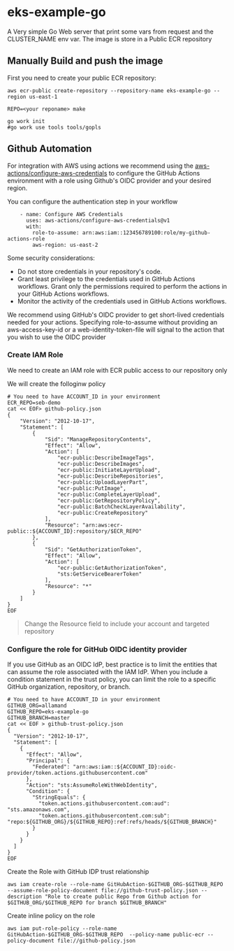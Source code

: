 # eks-example-go

A Very simple Go Web server that print some vars from request and the CLUSTER_NAME env var.
The image is store in a Public ECR repository

## Manually Build and push the image

First you need to create your public ECR repository:

```
aws ecr-public create-repository --repository-name eks-example-go --region us-east-1
```

```
REPO=<your reponame> make
```

```
go work init
#go work use tools tools/gopls
```

## Github Automation

For integration with AWS using actions we recommend using the [aws-actions/configure-aws-credentials](https://github.com/aws-actions/configure-aws-credentials) to configure the GitHub Actions environment with a role using Github's OIDC provider and your desired region.

You can configure the authentication step in your workflow

```
    - name: Configure AWS Credentials
      uses: aws-actions/configure-aws-credentials@v1
      with:
        role-to-assume: arn:aws:iam::123456789100:role/my-github-actions-role
        aws-region: us-east-2
```

Some security considerations:

- Do not store credentials in your repository's code.
- Grant least privilege to the credentials used in GitHub Actions workflows. Grant only the permissions required to perform the actions in your GitHub Actions workflows.
- Monitor the activity of the credentials used in GitHub Actions workflows.

We recommend using GitHub's OIDC provider to get short-lived credentials needed for your actions. Specifying role-to-assume without providing an aws-access-key-id or a web-identity-token-file will signal to the action that you wish to use the OIDC provider

### Create IAM Role

We need to create an IAM role with ECR public access to our repository only

We will create the folloginw policy

```
# You need to have ACCOUNT_ID in your environment
ECR_REPO=seb-demo
cat << EOF> github-policy.json
{
    "Version": "2012-10-17",
    "Statement": [
        {
            "Sid": "ManageRepositoryContents",
            "Effect": "Allow",
            "Action": [
                "ecr-public:DescribeImageTags",
                "ecr-public:DescribeImages",
                "ecr-public:InitiateLayerUpload",
                "ecr-public:DescribeRepositories",
                "ecr-public:UploadLayerPart",
                "ecr-public:PutImage",
                "ecr-public:CompleteLayerUpload",
                "ecr-public:GetRepositoryPolicy",
                "ecr-public:BatchCheckLayerAvailability",
                "ecr-public:CreateRepository"
            ],
            "Resource": "arn:aws:ecr-public::${ACCOUNT_ID}:repository/$ECR_REPO"
        },
        {
            "Sid": "GetAuthorizationToken",
            "Effect": "Allow",
            "Action": [
                "ecr-public:GetAuthorizationToken",
                "sts:GetServiceBearerToken"
            ],
            "Resource": "*"
        }
    ]
}
EOF
```

> Change the Resource field to include your account and targeted repository

### Configure the role for GitHub OIDC identity provider

If you use GitHub as an OIDC IdP, best practice is to limit the entities that can assume the role associated with the IAM IdP. When you include a condition statement in the trust policy, you can limit the role to a specific GitHub organization, repository, or branch.

```
# You need to have ACCOUNT_ID in your environment
GITHUB_ORG=allamand
GITHUB_REPO=eks-example-go
GITHUB_BRANCH=master
cat << EOF > github-trust-policy.json
{
  "Version": "2012-10-17",
  "Statement": [
    {
      "Effect": "Allow",
      "Principal": {
        "Federated": "arn:aws:iam::${ACCOUNT_ID}:oidc-provider/token.actions.githubusercontent.com"
      },
      "Action": "sts:AssumeRoleWithWebIdentity",
      "Condition": {
        "StringEquals": {
          "token.actions.githubusercontent.com:aud": "sts.amazonaws.com",
          "token.actions.githubusercontent.com:sub": "repo:${GITHUB_ORG}/${GITHUB_REPO}:ref:refs/heads/${GITHUB_BRANCH}"
        }
      }
    }
  ]
}
EOF
```

Create the Role with GitHub IDP trust relationship

```
aws iam create-role --role-name GitHubAction-$GITHUB_ORG-$GITHUB_REPO --assume-role-policy-document file://github-trust-policy.json --description "Role to create public Repo from Github action for $GITHUB_ORG/$GITHUB_REPO for branch $GITHUB_BRANCH"
```

Create inline policy on the role

```
aws iam put-role-policy --role-name GitHubAction-$GITHUB_ORG-$GITHUB_REPO  --policy-name public-ecr --policy-document file://github-policy.json
```
